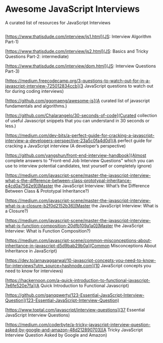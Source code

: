 # Awesome JavaScript Interviews

A curated list of resources for JavaScript Interviews

```javascript
```


[https://www.thatjsdude.com/interview/js1.html](JS: Interview Algorithm Part-1)

[https://www.thatjsdude.com/interview/js2.html](JS: Basics and Tricky Questions Part-2: intermediate)

[https://www.thatjsdude.com/interview/dom.html](JS: Interview Questions Part-3)

[https://medium.freecodecamp.org/3-questions-to-watch-out-for-in-a-javascript-interview-725012834ccb](3 JavaScript questions to watch out for during coding interviews)

[https://github.com/ggomaeng/awesome-js](A curated list of javascript fundamentals and algorithms.)

[https://github.com/Chalarangelo/30-seconds-of-code](Curated collection of useful Javascript snippets that you can understand in 30 seconds or less.)


[https://medium.com/dev-bits/a-perfect-guide-for-cracking-a-javascript-interview-a-developers-perspective-23a5c0fa4d0d](A perfect guide for cracking a JavaScript interview (A developer’s perspective)


[https://github.com/yangshun/front-end-interview-handbook](Almost complete answers to "Front-end Job Interview Questions" which you can use to interview potential candidates, test yourself or completely ignore)

[https://medium.com/javascript-scene/master-the-javascript-interview-what-s-the-difference-between-class-prototypal-inheritance-e4cd0a7562e9](Master the JavaScript Interview: What’s the Difference Between Class & Prototypal Inheritance?)

[https://medium.com/javascript-scene/master-the-javascript-interview-what-is-a-closure-b2f0d2152b36](Master the JavaScript Interview: What is a Closure?)

[https://medium.com/javascript-scene/master-the-javascript-interview-what-is-function-composition-20dfb109a1a0](Master the JavaScript Interview: What is Function Composition?)

[https://medium.com/javascript-scene/common-misconceptions-about-inheritance-in-javascript-d5d9bab29b0a](Common Misconceptions About Inheritance in JavaScript)

[https://dev.to/arnavaggarwal/10-javascript-concepts-you-need-to-know-for-interviews?utm_source=hashnode.com](10 JavaScript concepts you need to know for interviews)

[https://hackernoon.com/a-quick-introduction-to-functional-javascript-7e6fe520e7fa](A Quick Introduction to Functional Javascript)

[https://github.com/ganqqwerty/123-Essential-JavaScript-Interview-Question](123-Essential-JavaScript-Interview-Question)

[https://www.toptal.com/javascript/interview-questions](37 Essential JavaScript Interview Questions)

[https://medium.com/coderbyte/a-tricky-javascript-interview-question-asked-by-google-and-amazon-48d212890703](A Tricky JavaScript Interview Question Asked by Google and Amazon)

